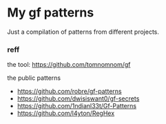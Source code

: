 
# My gf patterns

Just a compilation of patterns from different projects.


### reff

the tool: https://github.com/tomnomnom/gf


the public patterns

 * https://github.com/robre/gf-patterns
 * https://github.com/dwisiswant0/gf-secrets
 * https://github.com/1ndianl33t/Gf-Patterns
 * https://github.com/l4yton/RegHex
